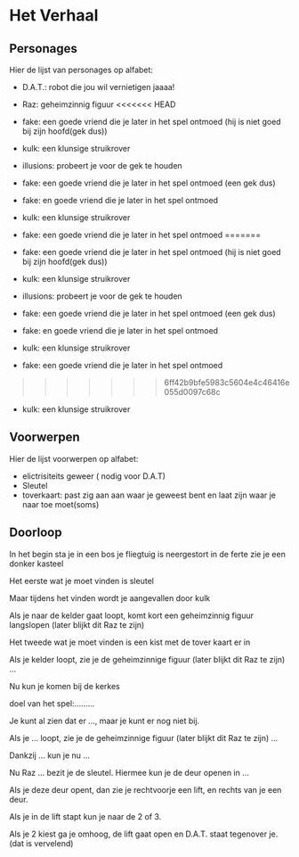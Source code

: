 # Het Verhaal

## Personages

Hier de lijst van personages op alfabet: 
 * D.A.T.: robot die jou wil vernietigen jaaaa!
 * Raz: geheimzinnig figuur
<<<<<<< HEAD
 * fake: een goede vriend die je later in het spel ontmoed (hij is niet goed bij zijn hoofd(gek dus))
 * kulk: een klunsige struikrover
 * illusions: probeert je voor de gek te houden
 * fake: een goede vriend die je later in het spel ontmoed (een gek dus)
 * fake: en goede vriend die je later in het spel ontmoed 
 * kulk: een klunsige struikrover
 * fake: een goede vriend die je later in het spel ontmoed 
=======


 * fake: een goede vriend die je later in het spel ontmoed (hij is niet goed bij zijn hoofd(gek dus))
 * kulk: een klunsige struikrover

 * illusions: probeert je voor de gek te houden

 * fake: een goede vriend die je later in het spel ontmoed (een gek dus)

 * fake: en goede vriend die je later in het spel ontmoed 
 * kulk: een klunsige struikrover


 * fake: een goede vriend die je later in het spel ontmoed 

>>>>>>> 6ff42b9bfe5983c5604e4c46416e055d0097c68c
 * kulk: een klunsige struikrover
## Voorwerpen

Hier de lijst voorwerpen op alfabet:
 * elictrisiteits geweer ( nodig voor D.A.T)
 * Sleutel
 * toverkaart: past zig aan aan waar je geweest bent en laat zijn waar je naar toe moet(soms)
## Doorloop

In het begin sta je in een bos je fliegtuig is neergestort in de ferte zie je een donker kasteel 


Het eerste wat je moet vinden is sleutel

Maar tijdens het vinden wordt je aangevallen door kulk

Als je naar de kelder gaat loopt, komt kort een geheimzinnig figuur langslopen (later blijkt
dit Raz te zijn)

Het tweede wat je moet vinden is een kist met de tover kaart er in




Als je kelder loopt, zie je de geheimzinnige figuur (later blijkt
dit Raz te zijn) ...


Nu kun je komen bij de kerkes

doel van het spel:.........



Je kunt al zien dat er ..., maar je kunt er nog niet bij.


Als je ... loopt, zie je de geheimzinnige figuur (later blijkt
dit Raz te zijn) ...


Dankzij ... kun je nu ...


Nu Raz ... bezit je de sleutel. Hiermee kun je de deur openen in ...


Als je deze deur opent, dan zie je rechtvoorje een lift, en rechts van je een  deur.

Als je in de lift stapt kun je naar de 2 of 3.

Als je 2 kiest ga je omhoog, de lift gaat open en D.A.T. staat tegenover je.(dat is vervelend)




